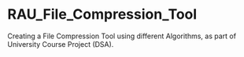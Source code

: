 # RAU_File_Compression_Tool
Creating a File Compression Tool using different Algorithms, as part of University Course Project (DSA).
